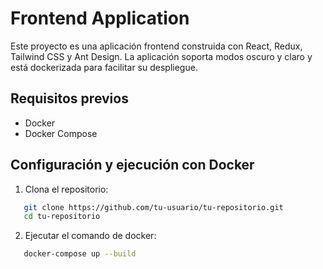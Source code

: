 # Frontend Application

Este proyecto es una aplicación frontend construida con React, Redux, Tailwind CSS y Ant Design. La aplicación soporta modos oscuro y claro y está dockerizada para facilitar su despliegue.

## Requisitos previos

- Docker
- Docker Compose

## Configuración y ejecución con Docker

1. Clona el repositorio:

```sh
   git clone https://github.com/tu-usuario/tu-repositorio.git
   cd tu-repositorio
```
2. Ejecutar el comando de docker:
   
```sh
   docker-compose up --build
```
